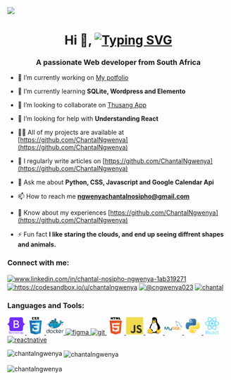 ![](images/mywelcome.gif)

<h1 align="center">Hi 👋, <a href="https://git.io/typing-svg"><img src="https://readme-typing-svg.demolab.com?font=Fira+Code&weight=500&size=25&pause=3000&color=D6F1F7&center=true&width=447&lines=Chantal+Nosipho+Ngwenya" alt="Typing SVG" /></a></h1>
<h3 align="center">A passionate Web developer from South Africa</h3>

- 🔭 I’m currently working on [My potfolio](#)

- 🌱 I’m currently learning **SQLite, Wordpress and Elemento**

- 👯 I’m looking to collaborate on [Thusang App](https://github.com/ChantalNgwenya/thusang_app)

- 🤝 I’m looking for help with **Understanding React**

- 👨‍💻 All of my projects are available at [https://github.com/ChantalNgwenya](https://github.com/ChantalNgwenya)

- 📝 I regularly write articles on [https://github.com/ChantalNgwenya](https://github.com/ChantalNgwenya)

- 💬 Ask me about **Python, CSS, Javascript and Google Calendar Api**

- 📫 How to reach me **ngwenyachantalnosipho@gmail.com**

- 📄 Know about my experiences [https://github.com/ChantalNgwenya](https://github.com/ChantalNgwenya)

- ⚡ Fun fact **I like staring the clouds, and end up seeing diffrent shapes and animals.**

<h3 align="left">Connect with me:</h3>
<p align="left">
<a href="https://linkedin.com/in/www.linkedin.com/in/chantal-nosipho-ngwenya-1ab319271" target="blank"><img align="center" src="https://raw.githubusercontent.com/rahuldkjain/github-profile-readme-generator/master/src/images/icons/Social/linked-in-alt.svg" alt="www.linkedin.com/in/chantal-nosipho-ngwenya-1ab319271" height="30" width="40" /></a>
<a href="https://codesandbox.com/https://codesandbox.io/u/chantalngwenya" target="blank"><img align="center" src="https://raw.githubusercontent.com/rahuldkjain/github-profile-readme-generator/master/src/images/icons/Social/codesandbox.svg" alt="https://codesandbox.io/u/chantalngwenya" height="30" width="40" /></a>
<a href="https://medium.com/@cngwenya023" target="blank"><img align="center" src="https://raw.githubusercontent.com/rahuldkjain/github-profile-readme-generator/master/src/images/icons/Social/medium.svg" alt="@cngwenya023" height="30" width="40" /></a>
<a href="https://discord.gg/chantal" target="blank"><img align="center" src="https://raw.githubusercontent.com/rahuldkjain/github-profile-readme-generator/master/src/images/icons/Social/discord.svg" alt="chantal" height="30" width="40" /></a>
</p>

<h3 align="left">Languages and Tools:</h3>
<p align="left"> <a href="https://getbootstrap.com" target="_blank" rel="noreferrer"> <img src="https://raw.githubusercontent.com/devicons/devicon/master/icons/bootstrap/bootstrap-plain-wordmark.svg" alt="bootstrap" width="40" height="40"/> </a> <a href="https://www.w3schools.com/css/" target="_blank" rel="noreferrer"> <img src="https://raw.githubusercontent.com/devicons/devicon/master/icons/css3/css3-original-wordmark.svg" alt="css3" width="40" height="40"/> </a> <a href="https://www.docker.com/" target="_blank" rel="noreferrer"> <img src="https://raw.githubusercontent.com/devicons/devicon/master/icons/docker/docker-original-wordmark.svg" alt="docker" width="40" height="40"/> </a> <a href="https://www.figma.com/" target="_blank" rel="noreferrer"> <img src="https://www.vectorlogo.zone/logos/figma/figma-icon.svg" alt="figma" width="40" height="40"/> </a> <a href="https://git-scm.com/" target="_blank" rel="noreferrer"> <img src="https://www.vectorlogo.zone/logos/git-scm/git-scm-icon.svg" alt="git" width="40" height="40"/> </a> <a href="https://www.w3.org/html/" target="_blank" rel="noreferrer"> <img src="https://raw.githubusercontent.com/devicons/devicon/master/icons/html5/html5-original-wordmark.svg" alt="html5" width="40" height="40"/> </a> <a href="https://developer.mozilla.org/en-US/docs/Web/JavaScript" target="_blank" rel="noreferrer"> <img src="https://raw.githubusercontent.com/devicons/devicon/master/icons/javascript/javascript-original.svg" alt="javascript" width="40" height="40"/> </a> <a href="https://www.linux.org/" target="_blank" rel="noreferrer"> <img src="https://raw.githubusercontent.com/devicons/devicon/master/icons/linux/linux-original.svg" alt="linux" width="40" height="40"/> </a> <a href="https://www.mysql.com/" target="_blank" rel="noreferrer"> <img src="https://raw.githubusercontent.com/devicons/devicon/master/icons/mysql/mysql-original-wordmark.svg" alt="mysql" width="40" height="40"/> </a> <a href="https://www.python.org" target="_blank" rel="noreferrer"> <img src="https://raw.githubusercontent.com/devicons/devicon/master/icons/python/python-original.svg" alt="python" width="40" height="40"/> </a> <a href="https://reactjs.org/" target="_blank" rel="noreferrer"> <img src="https://raw.githubusercontent.com/devicons/devicon/master/icons/react/react-original-wordmark.svg" alt="react" width="40" height="40"/> </a> <a href="https://reactnative.dev/" target="_blank" rel="noreferrer"> <img src="https://reactnative.dev/img/header_logo.svg" alt="reactnative" width="40" height="40"/> </a> </p>

<p><img align="left" src="https://github-readme-stats.vercel.app/api/top-langs?username=chantalngwenya&show_icons=true&locale=en&layout=compact" alt="chantalngwenya" /></p>

<p>&nbsp;<img align="center" src="https://github-readme-stats.vercel.app/api?username=chantalngwenya&show_icons=true&locale=en" alt="chantalngwenya" /></p>

<p><img align="center" src="https://github-readme-streak-stats.herokuapp.com/?user=chantalngwenya&" alt="chantalngwenya" /></p>
